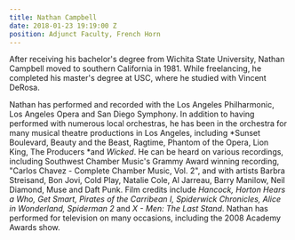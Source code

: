 ```yaml
---
title: Nathan Campbell
date: 2018-01-23 19:19:00 Z
position: Adjunct Faculty, French Horn
---
```


After receiving his bachelor's degree from Wichita State University, Nathan Campbell moved to southern California in 1981. While freelancing, he completed his master's degree at USC, where he studied with Vincent DeRosa.

Nathan has performed and recorded with the Los Angeles Philharmonic, Los Angeles Opera and San Diego Symphony. In addition to having performed with numerous local orchestras, he has been in the orchestra for many musical theatre productions in Los Angeles, including *Sunset Boulevard, Beauty and the Beast, Ragtime, Phantom of the Opera, Lion King, The Producers *and *Wicked*. He can be heard on various recordings, including Southwest Chamber Music's Grammy Award winning recording, "Carlos Chavez - Complete Chamber Music, Vol. 2", and with artists Barbra Streisand, Bon Jovi, Cold Play, Natalie Cole, Al Jarreau, Barry Manilow, Neil Diamond, Muse and Daft Punk. Film credits include *Hancock, Horton Hears a Who, Get Smart, Pirates of the Carribean I, Spiderwick Chronicles, Alice in Wonderland, Spiderman 2* and *X - Men: The Last Stand*. Nathan has performed for television on many occasions, including the 2008 Academy Awards show.